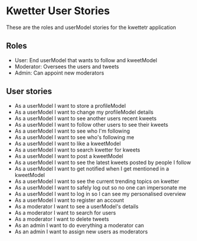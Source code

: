 # Kwetter User Stories

These are the roles and userModel stories for the kwettetr application

## Roles

- User: End userModel that wants to follow and kweetModel
- Moderator: Oversees the users and tweets
- Admin: Can appoint new moderators

## User stories

- As a userModel I want to store a profileModel
- As a userModel I want to change my profileModel details
- As a userModel I want to see another users recent kweets
- As a userModel I want to follow other users to see their kweets
- As a userModel I want to see who I'm following
- As a userModel I want to see who's following me
- As a userModel I want to like a kweetModel
- As a userModel I want to search kwetter for kweets
- As a userModel I want to post a kweetModel
- As a userModel I want to see the latest kweets posted by people I follow
- As a userModel I want to get notified when I get mentioned in a kweetModel
- As a userModel I want to see the current trending topics on kwetter
- As a userModel I want to safely log out so no one can impersonate me
- As a userModel I want to log in so I can see my personalised overview
- As a userModel I want to register an account
- As a moderator I want to see a userModel's details
- As a moderator I want to search for users
- As a moderator I want to delete tweets
- As an admin I want to do everything a moderator can
- As an admin I want to assign new users as moderators
